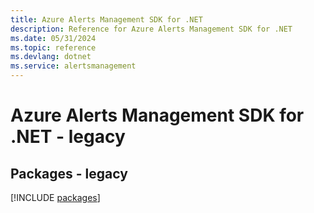 ```yaml
---
title: Azure Alerts Management SDK for .NET
description: Reference for Azure Alerts Management SDK for .NET
ms.date: 05/31/2024
ms.topic: reference
ms.devlang: dotnet
ms.service: alertsmanagement
---
```

# Azure Alerts Management SDK for .NET - legacy
## Packages - legacy
[!INCLUDE [packages](alerts-management-index.md)]